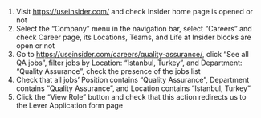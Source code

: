 1. Visit https://useinsider.com/ and check Insider home page is opened or not
2. Select the “Company” menu in the navigation bar, select “Careers” and check Career page, its Locations, Teams, and Life at Insider blocks are open or not
3. Go to https://useinsider.com/careers/quality-assurance/, click “See all QA jobs”, filter jobs by Location: “Istanbul, Turkey”, and Department: “Quality Assurance”, check the presence of the jobs list
4. Check that all jobs’ Position contains “Quality Assurance”, Department contains “Quality Assurance”, and Location contains “Istanbul, Turkey”
5. Click the “View Role” button and check that this action redirects us to the Lever Application form page
